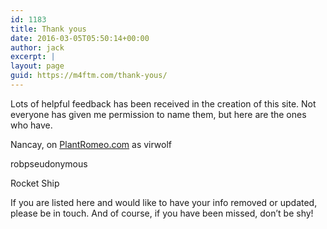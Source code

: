 ```yaml
---
id: 1183
title: Thank yous
date: 2016-03-05T05:50:14+00:00
author: jack
excerpt: |
layout: page
guid: https://m4ftm.com/thank-yous/
---
```

Lots of helpful feedback has been received in the creation of this site. Not everyone has given me permission to name them, but here are the ones who have.

Nancay, on [PlantRomeo.com](http://PlantRomeo.com) as virwolf

robpseudonymous

Rocket Ship

If you are listed here and would like to have your info removed or updated, please be in touch. And of course, if you have been missed, don&#8217;t be shy!